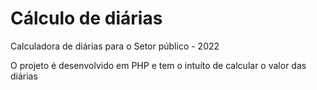 # Cálculo de diárias
Calculadora de diárias para o Setor público - 2022

O projeto é desenvolvido em PHP e tem o intuíto de calcular o valor das diárias 
